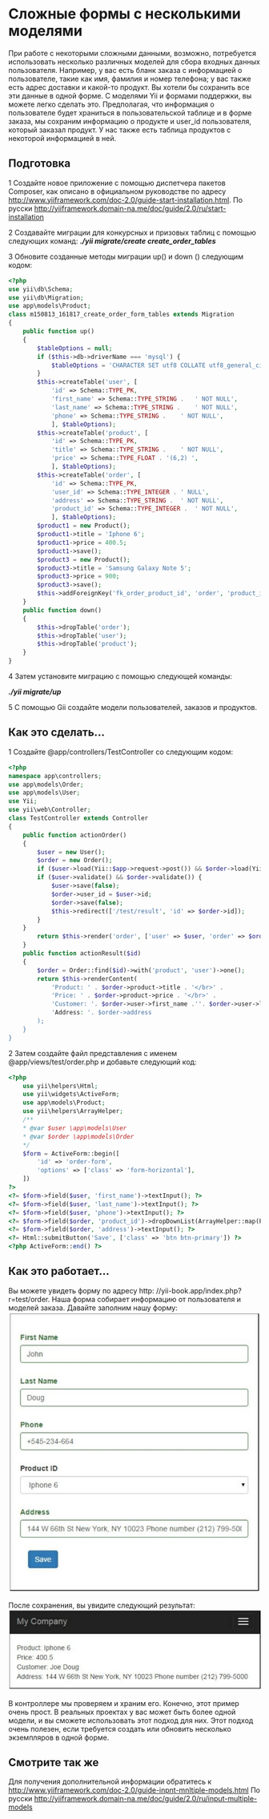 Сложные формы с несколькими моделями
===
При работе с некоторыми сложными данными, возможно, потребуется использовать несколько различных моделей для сбора входных данных пользователя. Например, у вас есть бланк заказа с информацией о пользователе, такие как имя, фамилия и номер телефона; у вас также есть адрес доставки и какой-то продукт.
Вы хотели бы сохранить все эти данные в одной форме. С моделями Yii и формами поддержки, вы можете легко сделать это.
Предполагая, что информация о пользователе будет храниться в пользовательской таблице и в форме заказа, мы сохраним информацию о продукте и user_id пользователя, который заказал продукт. У нас также есть таблица продуктов с некоторой информацией в ней.

Подготовка
---

1 Создайте новое приложение с помощью диспетчера пакетов Composer, как описано в официальном руководстве по адресу <http://www.yiiframework.com/doc-2.0/guide-start-installation.html>. 
По русски <http://yiiframework.domain-na.me/doc/guide/2.0/ru/start-installation>

2 Создавайте миграции для конкурсных и призовых таблиц с помощью следующих команд:
***./yii migrate/create create_order_tables***

3 Обновите созданные методы миграции up() и down () следующим кодом:
```php
<?php
use yii\db\Schema;
use yii\db\Migration;
use app\models\Product;
class m150813_161817_create_order_form_tables extends Migration
{
    public function up()
    {
        $tableOptions = null;
        if ($this->db->driverName === 'mysql') {
            $tableOptions = 'CHARACTER SET utf8 COLLATE utf8_general_ci ENGINE=InnoDB';
        }
        $this->createTable('user', [
            'id' => Schema::TYPE_PK,
            'first_name' => Schema::TYPE_STRING .	' NOT NULL',
            'last_name' => Schema::TYPE_STRING .	' NOT NULL',
            'phone' => Schema::TYPE_STRING .	' NOT NULL',
            ], $tableOptions);
        $this->createTable('product', [
            'id' => Schema::TYPE_PK,
            'title' => Schema::TYPE_STRING .	' NOT NULL',
            'price' => Schema::TYPE_FLOAT .	'(6,2) ',
            ], $tableOptions);
        $this->createTable('order', [
            'id' => Schema::TYPE_PK,
            'user_id' => Schema::TYPE_INTEGER .	' NULL',
            'address' => Schema::TYPE_STRING .	' NOT NULL',
            'product_id' => Schema::TYPE_INTEGER .	' NOT NULL',
            ], $tableOptions);
        $product1 = new Product();
        $product1->title = 'Iphone 6';
        $product1->price = 400.5;
        $product1->save();
        $product3 = new Product();
        $product3->title = 'Samsung Galaxy Note 5';
        $product3->price = 900;
        $product3->save();
        $this->addForeignKey('fk_order_product_id', 'order', 'product_id',' product',	'id');
    }
    public function down()
    {
        $this->dropTable('order');
        $this->dropTable('user');
        $this->dropTable('product');
    }
}
```

4 Затем установите миграцию с помощью следующей команды:

***./yii migrate/up***

5 С помощью Gii создайте модели пользователей, заказов и продуктов.

Как это сделать...
---
1 Создайте @app/controllers/TestController со следующим кодом:
```php
<?php
namespace app\controllers;
use app\models\Order;
use app\models\User;
use Yii;
use yii\web\Controller;
class TestController extends Controller
{
    public function actionOrder()
    {
        $user = new User();
        $order = new Order();
        if ($user->load(Yii::$app->request->post()) && $order->load(Yii::$app->request->post())) {
        if ($user->validate() && $order->validate()) {
            $user->save(false);
            $order->user_id = $user->id;
            $order->save(false);
            $this->redirect(['/test/result', 'id' => $order->id]);
        }
    }
        return $this->render('order', ['user' => $user, 'order' => $order]);
    }
    public function actionResult($id)
    {
        $order = Order::find($id)->with('product', 'user')->one();
        return $this->renderContent(
            'Product: ' . $order->product->title . '</br>' .
            'Price: ' . $order->product->price . '</br>' .
            'Customer: '. $order->user->first_name .''. $order->user->last_name.</br>'.
            'Address: '. $order->address
        );
    }
}
```

2 Затем создайте файл представления с именем @app/views/test/order.php и добавьте следующий код:
```php
<?php
    use yii\helpers\Html;
    use yii\widgets\ActiveForm;
    use app\models\Product;
    use yii\helpers\ArrayHelper;
    /**
    * @var $user \app\models\User
    * @var $order \app\models\Order
    */
    $form = ActiveForm::begin([
        'id' => 'order-form',
        'options' => ['class' => 'form-horizontal'],
    ]) 
?>
<?= $form->field($user, 'first_name')->textInput(); ?>
<?= $form->field($user, 'last_name')->textInput(); ?>
<?= $form->field($user, 'phone')->textInput(); ?>
<?= $form->field($order, 'product_id')->dropDownList(ArrayHelper::map(Product::find()->all(), 'id', 'title')); ?>
<?= $form->field($order, 'address')->textInput(); ?>
<?= Html::submitButton('Save', ['class' => 'btn btn-primary']) ?>
<?php ActiveForm::end() ?>
```

Как это работает...
---
Вы можете увидеть форму по адресу http: //yii-book.app/index.php?r=test/order. Наша форма собирает информацию от пользователя и моделей заказа.
Давайте заполним нашу форму:
![](img/197_1.jpg)

После сохранения, вы увидите следующий результат:
![](img/198_1.jpg)

В контроллере мы проверяем и храним его. Конечно, этот пример очень прост. В реальных проектах у вас может быть более одной модели, и вы сможете использовать этот подход для них. Этот подход очень полезен, если требуется создать или обновить несколько экземпляров в одной форме.

Смотрите так же
---
Для получения дополнительной информации обратитесь к <http://www.yiiframework.com/doc-2.0/guide-inpnt-mnltiple-models.html> 
По русски <http://yiiframework.domain-na.me/doc/guide/2.0/ru/input-multiple-models> 
